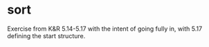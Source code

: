 # sort
Exercise from K&amp;R 5.14-5.17  with the intent of going fully in, with 5.17 defining the start structure.
